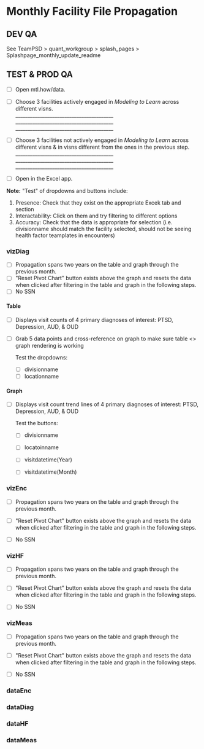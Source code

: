 # Monthly Facility File Propagation

## DEV QA 
See TeamPSD > quant_workgroup > splash_pages > Splashpage_monthly_update_readme

## TEST & PROD QA 
- [ ] Open mtl.how/data.
- [ ] Choose 3 facilities actively engaged in *Modeling to Learn* across different visns.  
      ________________________________________  
      ________________________________________  
      ________________________________________  
      
- [ ] Choose 3 facilities not actively engaged in *Modeling to Learn* across different visns & in visns different from the ones in the previous step.
      ________________________________________  
      ________________________________________  
      ________________________________________  
- [ ] Open in the Excel app.

**Note:** "Test" of dropdowns and buttons include:
1. Presence: Check that they exist on the appropriate Excek tab and section
2. Interactability: Click on them and try filtering to different options
3. Accuracy: Check that the data is appropriate for selection (i.e. divisionname should match the facility selected, should not be seeing health factor teamplates in encounters)

### vizDiag
- [ ] Propagation spans two years on the table and graph through the previous month.
- [ ] "Reset Pivot Chart" button exists above the graph and resets the data when clicked after filtering in the table and graph in the following steps.
- [ ] No SSN

#### Table
  - [ ] Displays visit counts of 4 primary diagnoses of interest: PTSD, Depression, AUD, & OUD
  - [ ] Grab 5 data points and cross-reference on graph to make sure table <> graph rendering is working
  
      Test the dropdowns:
      - [ ] divisionname
      - [ ] locationname

#### Graph
  - [ ] Displays visit count trend lines of 4 primary diagnoses of interest: PTSD, Depression, AUD, & OUD

      Test the buttons:
       - [ ] divisionname
       - [ ] locatoinname
       - [ ] visitdatetime(Year)
       - [ ] visitdatetime(Month)


### vizEnc
- [ ] Propagation spans two years on the table and graph through the previous month.
- [ ] "Reset Pivot Chart" button exists above the graph and resets the data when clicked after filtering in the table and graph in the following steps.
- [ ] No SSN


### vizHF
- [ ] Propagation spans two years on the table and graph through the previous month.
- [ ] "Reset Pivot Chart" button exists above the graph and resets the data when clicked after filtering in the table and graph in the following steps.
- [ ] No SSN


### vizMeas
- [ ] Propagation spans two years on the table and graph through the previous month.
- [ ] "Reset Pivot Chart" button exists above the graph and resets the data when clicked after filtering in the table and graph in the following steps.
- [ ] No SSN



### dataEnc

### dataDiag

### dataHF

### dataMeas
